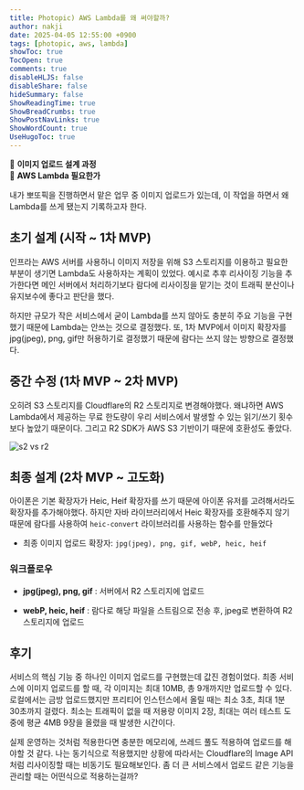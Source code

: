 ```yaml
---
title: Photopic) AWS Lambda를 왜 써야할까?
author: nakji
date: 2025-04-05 12:55:00 +0900
tags: [photopic, aws, lambda]
showToc: true
TocOpen: true
comments: true
disableHLJS: false
disableShare: false
hideSummary: false
ShowReadingTime: true
ShowBreadCrumbs: true
ShowPostNavLinks: true
ShowWordCount: true
UseHugoToc: true
---
```

🔔 **이미지 업로드 설계 과정**   
🔔 **AWS Lambda 필요한가**

내가 뽀또픽을 진행하면서 맡은 업무 중 이미지 업로드가 있는데, 이 작업을 하면서 왜 Lambda를 쓰게 됐는지 기록하고자 한다. 

## **초기 설계 (시작 ~ 1차 MVP)**
인프라는 AWS 서버를 사용하니 이미지 저장을 위해 S3 스토리지를 이용하고 필요한 부분이 생기면 Lambda도 사용하자는 계획이 있었다. 예시로 추후 리사이징 기능을 추가한다면 메인 서버에서 처리하기보다 람다에 리사이징을 맡기는 것이 트래픽 분산이나 유지보수에 좋다고 판단을 했다.

하지만 규모가 작은 서비스에서 굳이 Lambda를 쓰지 않아도 충분히 주요 기능을 구현했기 때문에 Lambda는 안쓰는 것으로 결정했다. 또, 1차 MVP에서 이미지 확장자를 jpg(jpeg), png, gif만 허용하기로 결정했기 때문에 람다는 쓰지 않는 방향으로 결정했다.

## **중간 수정 (1차 MVP ~ 2차 MVP)**
오히려 S3 스토리지를 Cloudflare의 R2 스토리지로 변경해야했다. 왜냐하면 AWS Lambda에서 제공하는 무료 한도량이 우리 서비스에서 발생할 수 있는 읽기/쓰기 횟수보다 높았기 때문이다. 그리고 R2 SDK가 AWS S3 기반이기 때문에 호환성도 좋았다.

![s2 vs r2](https://yuuuuuuyu.github.io/images/2025/photopic-aws-lambda.png)

## **최종 설계 (2차 MVP ~ 고도화)**
아이폰은 기본 확장자가 Heic, Heif 확장자를 쓰기 때문에 아이폰 유저를 고려해서라도 확장자를 추가해야했다. 하지만 자바 라이브러리에서 Heic 확장자를 호환해주지 않기 때문에 람다를 사용하여 `heic-convert` 라이브러리를 사용하는 함수를 만들었다

- 최종 이미지 업로드 확장자: `jpg(jpeg), png, gif, webP, heic, heif`

### **워크플로우**
- **jpg(jpeg), png, gif**
: 서버에서 R2 스토리지에 업로드

- **webP, heic, heif**
: 람다로 해당 파일을 스트림으로 전송 후, jpeg로 변환하여 R2 스토리지에 업로드

## **후기**
서비스의 핵심 기능 중 하나인 이미지 업로드를 구현했는데 값진 경험이었다. 최종 서비스에 이미지 업로드를 할 때, 각 이미지는 최대 10MB, 총 9개까지만 업로드할 수 있다. 로컬에서는 금방 업로드했지만 프리티어 인스턴스에서 올릴 때는 최소 3초, 최대 1분 30초까지 걸렸다. 최소는 트래픽이 없을 때 저용량 이미지 2장, 최대는 여러 테스트 도중에 평균 4MB 9장을 올렸을 때 발생한 시간이다.

실제 운영하는 것처럼 적용한다면 충분한 메모리에, 쓰레드 풀도 적용하여 업로드를 해야할 것 같다. 나는 동기식으로 적용했지만 상황에 따라서는 Cloudflare의 Image API처럼 리사이징할 때는 비동기도 필요해보인다. 좀 더 큰 서비스에서 업로드 같은 기능을 관리할 때는 어떤식으로 적용하는걸까?